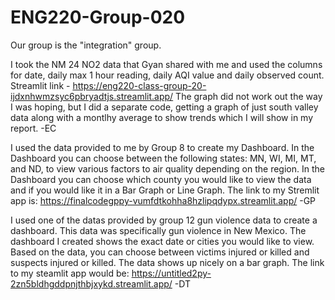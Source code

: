 # ENG220-Group-020

Our group is the "integration" group.

I took the NM 24 NO2 data that Gyan shared with me and used the columns for date, daily max 1 hour reading, daily AQI value and daily observed count.
Streamlit link - https://eng220-class-group-20-ijdxnhwmzsyc6pbryadtjs.streamlit.app/
The graph did not work out the way I was hoping, but I did a separate code, getting a graph of just south valley data along with a montlhy average to show trends which I will show in my report.  -EC  


I used the data provided to me by Group 8 to create my Dashboard. In the Dashboard you can choose between the following states: MN, WI, MI, MT, and ND, to view various factors to air quality depending on the region. In the Dashboard you can choose which county you would like to view the data and if you would like it in a Bar Graph or Line Graph. The link to my Stremlit app is:
https://finalcodegppy-vumfdtkohha8hzlipqdypx.streamlit.app/
-GP


I used one of the datas provided by group 12 gun violence data to create a dashboard. This data was specifically gun violence in New Mexico. The dashboard I created shows the exact date or cities you would like to view. Based on the data, you can choose between victims injured or killed and suspects injured or killed. The data shows up nicely on a bar graph. The link to my steamlit app would be:
https://untitled2py-2zn5bldhgddpnjthbjxykd.streamlit.app/
-DT
